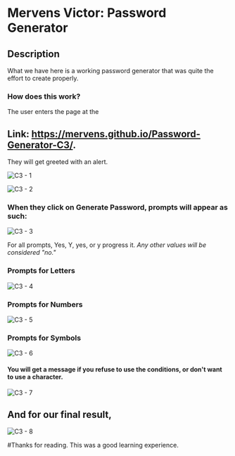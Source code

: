 # Mervens Victor: Password Generator

## Description
What we have here is a working password generator that was quite the effort to create properly.

### How does this work?

The user enters the page at the 
## Link: **https://mervens.github.io/Password-Generator-C3/.**

They will get greeted with an alert. 

![C3 - 1](https://user-images.githubusercontent.com/82620500/118429676-35e2a300-b6a0-11eb-898a-83c4d765855d.png)

![C3 - 2](https://user-images.githubusercontent.com/82620500/118443857-69cac200-b6ba-11eb-915d-2cb24352790a.png)

### When they click on Generate Password, prompts will appear as such:  

![C3 - 3](https://user-images.githubusercontent.com/82620500/118443859-6afbef00-b6ba-11eb-91d1-9f94800ea8ae.png)

For all prompts, Yes, Y, yes, or y progress it. *Any other values will be considered "no."*

### Prompts for Letters

![C3 - 4](https://user-images.githubusercontent.com/82620500/118443862-6b948580-b6ba-11eb-86d2-98b63bfc32c4.png)

### Prompts for Numbers

![C3 - 5](https://user-images.githubusercontent.com/82620500/118443865-6c2d1c00-b6ba-11eb-94d4-3e6b5107d03a.png)

### Prompts for Symbols

![C3 - 6](https://user-images.githubusercontent.com/82620500/118443867-6cc5b280-b6ba-11eb-8f4e-1f0019a3ce82.png)

#### You will get a message if you refuse to use the conditions, or don't want to use a character.

![C3 - 7](https://user-images.githubusercontent.com/82620500/118443869-6d5e4900-b6ba-11eb-9b2b-b4269a4046cf.png)

## And for our final result,

![C3 - 8](https://user-images.githubusercontent.com/82620500/118444204-d34ad080-b6ba-11eb-821d-81f38900b6b1.png)


#Thanks for reading. This was a good learning experience.
